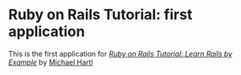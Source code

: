 # Ruby on Rails Tutorial: first application


This is the first application for
[*Ruby on Rails Tutorial: Learn Rails by Example*](http://railstutorial.org/) by [Michael Hartl](http//michaelhartl.com/)